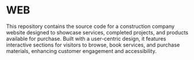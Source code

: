 # WEB
This repository contains the source code for a construction company website designed to showcase services, completed projects, and products available for purchase. Built with a user-centric design, it features interactive sections for visitors to browse, book services, and purchase materials, enhancing customer engagement and accessibility.
